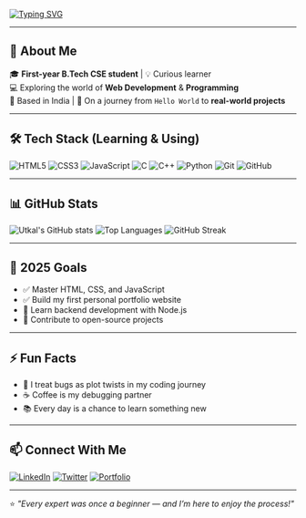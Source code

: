<!-- Typing SVG Header -->
[![Typing SVG](https://readme-typing-svg.herokuapp.com?size=25&duration=4000&color=00F7FF&center=true&vCenter=true&width=800&lines=Hey+there!+I'm+Utkal+👋;B.Tech+CSE+1st+Year+Student;Aspiring+Software+Engineer;Learning+to+build+cool+things+💻)](https://git.io/typing-svg)

---

## 🚀 About Me
🎓 **First-year B.Tech CSE student** | 💡 Curious learner  
💻 Exploring the world of **Web Development** & **Programming**  
📍 Based in India | 🌱 On a journey from `Hello World` to **real-world projects**  

---

## 🛠 Tech Stack (Learning & Using)
![HTML5](https://img.shields.io/badge/HTML5-E34F26?style=for-the-badge&logo=html5&logoColor=white)
![CSS3](https://img.shields.io/badge/CSS3-1572B6?style=for-the-badge&logo=css3&logoColor=white)
![JavaScript](https://img.shields.io/badge/JavaScript-F7DF1E?style=for-the-badge&logo=javascript&logoColor=black)
![C](https://img.shields.io/badge/C-00599C?style=for-the-badge&logo=c&logoColor=white)
![C++](https://img.shields.io/badge/C++-00599C?style=for-the-badge&logo=cplusplus&logoColor=white)
![Python](https://img.shields.io/badge/Python-3776AB?style=for-the-badge&logo=python&logoColor=white)
![Git](https://img.shields.io/badge/Git-F05032?style=for-the-badge&logo=git&logoColor=white)
![GitHub](https://img.shields.io/badge/GitHub-181717?style=for-the-badge&logo=github&logoColor=white)

---

## 📊 GitHub Stats
![Utkal's GitHub stats](https://github-readme-stats.vercel.app/api?username=UTKAL-MALLICK&show_icons=true&theme=tokyonight)
![Top Languages](https://github-readme-stats.vercel.app/api/top-langs/?username=UTKAL-MALLICK&layout=compact&theme=tokyonight)
![GitHub Streak](https://streak-stats.demolab.com?user=UTKAL-MALLICK&theme=tokyonight&hide_border=true)

---

## 🎯 2025 Goals
- ✅ Master HTML, CSS, and JavaScript  
- ✅ Build my first personal portfolio website  
- 🔄 Learn backend development with Node.js  
- 🔄 Contribute to open-source projects  

---

## ⚡ Fun Facts
- 🐞 I treat bugs as plot twists in my coding journey  
- ☕ Coffee is my debugging partner  
- 📚 Every day is a chance to learn something new  

---

## 📫 Connect With Me
[![LinkedIn](https://img.shields.io/badge/LinkedIn-0A66C2?style=for-the-badge&logo=linkedin&logoColor=white)](https://www.linkedin.com/in/utkal-mallick/)
[![Twitter](https://img.shields.io/badge/Twitter-1DA1F2?style=for-the-badge&logo=twitter&logoColor=white)](YOUR_TWITTER_URL)
[![Portfolio](https://img.shields.io/badge/Portfolio-000000?style=for-the-badge&logo=About.me&logoColor=white)](#)

---

⭐️ *"Every expert was once a beginner — and I’m here to enjoy the process!"*
